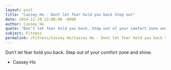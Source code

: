 ```yaml
---
layout: post
title: "Cassey Ho - Dont let fear hold you back Step out"
date: 2024-12-28 12:00:00 -0000
author: Cassey Ho
quote: "Don’t let fear hold you back. Step out of your comfort zone and shine."
subject: Fitness
permalink: /Fitness/Cassey Ho/Cassey Ho - Dont let fear hold you back Step out
---
```


Don’t let fear hold you back. Step out of your comfort zone and shine.

- Cassey Ho
